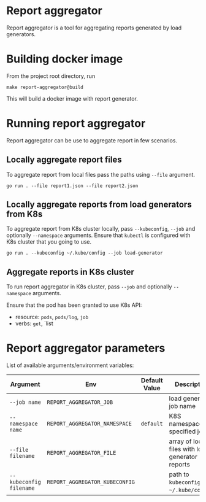 # Report aggregator

Report aggregator is a tool for aggregating reports generated by load generators.

# Building docker image

From the project root directory, run

```shell
make report-aggregator@build
```

This will build a docker image with report generator.

# Running report aggregator

Report aggregator can be use to aggregate report in few scenarios.

## Locally aggregate report files

To aggregate report from local files pass the paths using `--file` argument.

```shell
go run . --file report1.json --file report2.json
```

## Locally aggregate reports from load generators from K8s

To aggregate report from K8s cluster locally, pass `--kubeconfig`, `--job` and optionally `--namespace` arguments.
Ensure that `kubectl` is configured with K8s cluster that you going to use.  

```shell
go run . --kubeconfig ~/.kube/config --job load-generator
```

## Aggregate reports in K8s cluster

To run report aggregator in K8s cluster, pass `--job` and optionally `--namespace` arguments.

Ensure that the pod has been granted to use K8s API:
 * resource: `pods`, `pods/log`, `job`
 * verbs: `get`, `list

# Report aggregator parameters

List of available arguments/environment variables:

| Argument                | Env                            | Default Value     | Description                                                
| ------------------------|--------------------------------| ------------------|-------------------------------
| `--job name`            | `REPORT_AGGREGATOR_JOB`        |                   | load generator job name                            
| `--namespace name`      | `REPORT_AGGREGATOR_NAMESPACE`  | `default`         | K8S namespace for specified job                              
| `--file filename`       | `REPORT_AGGREGATOR_FILE`       |                   | array of local files with load generator reports                              
| `--kubeconfig filename` | `REPORT_AGGREGATOR_KUBECONFIG` |                   | path to `kubeconfig` (eg. `~/.kube/config`)                               
